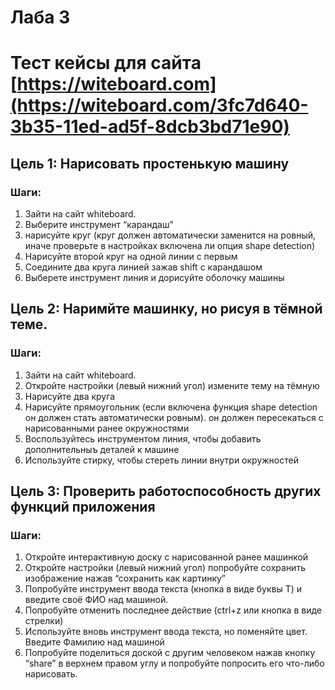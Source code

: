 # Лаба 3

# Тест кейсы для сайта [https://witeboard.com](https://witeboard.com/3fc7d640-3b35-11ed-ad5f-8dcb3bd71e90)

## Цель 1: Нарисовать простенькую машину

### Шаги:

1. Зайти на сайт whiteboard.
2. Выберите инструмент “карандаш”
3. нарисуйте круг (круг должен автоматически заменится на ровный, иначе проверьте в настройках включена ли опция shape detection)
4. Нарисуйте второй круг на одной линии с первым
5. Соедините два круга линией зажав shift с карандашом
6. Выберете инструмент линия и дорисуйте оболочку машины

## Цель 2: Наримйте машинку, но рисуя в тёмной теме.

### Шаги:

1. Зайти на сайт whiteboard.
2. Откройте настройки (левый нижний угол) измените тему на тёмную
3. Нарисуйте два круга
4. Нарисуйте прямоугольник (если включена функция shape detection он должен стать автоматически ровным). он должен пересекаться с нарисованными ранее окружностями
5. Воспользуйтесь инструментом линия, чтобы добавить дополнительныъ деталей к машине
6. Используйте стирку, чтобы стереть линии внутри окружностей

## Цель 3: Проверить работоспособность других функций приложения

### Шаги:

1. Откройте интерактивную доску с нарисованной ранее машинкой
2. Откройте настройки (левый нижний угол) попробуйте сохранить изображение нажав “сохранить как картинку”
3. Попробуйте инструмент ввода текста (кнопка в виде буквы Т) и введите своё ФИО над машиной.
4. Попробуйте отменить последнее действие (ctrl+z или кнопка в виде стрелки)
5. Используйте вновь инструмент ввода текста, но поменяйте цвет. Введите Фамилию над машиной
6. Попробуйте поделиться доской с другим человеком нажав кнопку “share” в верхнем правом углу и попробуйте попросить его что-либо нарисовать.